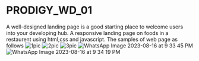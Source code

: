 # PRODIGY_WD_01
 A well-designed  landing page is a good starting place to welcome users into your developing hub.
 A responsive landing page on foods in a restaurent using html,css and javascript.
 The samples of web page as follows
 ![1pic](https://github.com/ANCYJOE123/PRODIGY_WD_01/assets/123748672/8e5f89da-2108-470b-b908-324f19d4b182)
 ![2pic](https://github.com/ANCYJOE123/PRODIGY_WD_01/assets/123748672/0882e282-53e2-41ea-9d2b-8fa5d9b1047a)
 ![3pic](https://github.com/ANCYJOE123/PRODIGY_WD_01/assets/123748672/0778ed8b-516d-4813-bf26-658f7385b29e)
 ![WhatsApp Image 2023-08-16 at 9 33 45 PM](https://github.com/ANCYJOE123/PRODIGY_WD_01/assets/123748672/4e0784a4-a591-4105-9810-675db84e8e1a)
 ![WhatsApp Image 2023-08-16 at 9 34 19 PM](https://github.com/ANCYJOE123/PRODIGY_WD_01/assets/123748672/7ff8f2bf-6fd3-461d-a3ad-3a1eef119526)





 
